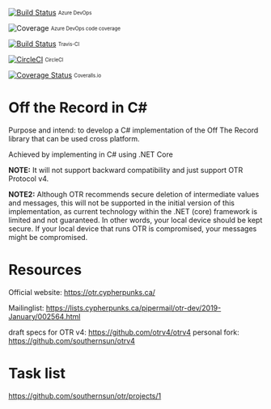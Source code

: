 [![Build Status](https://dev.azure.com/OffTheRecordv4/OTRv4/_apis/build/status/southernsun.otr?branchName=master)](https://dev.azure.com/OffTheRecordv4/OTRv4/_build/latest?definitionId=1&branchName=master) <sub><sup>Azure DevOps</sup></sub>

![Coverage](https://img.shields.io/azure-devops/coverage/OffTheRecordv4/OTRv4/1) <sub><sup>Azure DevOps code coverage</sup></sub>

[![Build Status](https://travis-ci.org/southernsun/otr.svg?branch=master)](https://travis-ci.org/southernsun/otr) <sub><sup>Travis-CI</sup></sub>

[![CircleCI](https://circleci.com/gh/southernsun/otr.svg?style=shield)](https://circleci.com/gh/southernsun/otr) <sub><sup>CircleCI</sup></sub>

[![Coverage Status](https://coveralls.io/repos/github/southernsun/otr/badge.svg?branch=%28no+branch%29)](https://coveralls.io/github/southernsun/otr?branch=%28no+branch%29) <sub><sup>Coveralls.io</sup></sub>

# Off the Record in C#

Purpose and intend: to develop a C# implementation of the Off The Record library that can be used cross platform.

Achieved by implementing in C# using .NET Core

**NOTE:** It will not support backward compatibility and just support OTR Protocol v4.

**NOTE2:** Although OTR recommends secure deletion of intermediate values and messages, 
this will not be supported in the initial version of this implementation, as current technology within the .NET (core) framework is limited and not guaranteed.
In other words, your local device should be kept secure. If your local device that runs OTR is compromised, your messages might be compromised.

# Resources

Official website: https://otr.cypherpunks.ca/

Mailinglist: https://lists.cypherpunks.ca/pipermail/otr-dev/2019-January/002564.html

draft specs for OTR v4: https://github.com/otrv4/otrv4
personal fork: https://github.com/southernsun/otrv4

# Task list

https://github.com/southernsun/otr/projects/1

